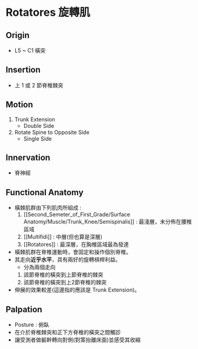 # Rotatores 旋轉肌
## Origin
* L5 ~ C1 橫突  

## Insertion
* 上 1 或 2 節脊椎棘突  

## Motion
1. Trunk Extension
	* Double Side
2. Rotate Spine to Opposite Side
	* Single Side  

## Innervation
* 脊神經  

## Functional Anatomy
* 橫棘肌群由下列肌肉所組成 : 
	1. [[Second_Semeter_of_First_Grade/Surface Anatomy/Muscle/Trunk_Knee/Semispinalis]]	: 最淺層，未分佈在腰椎區域
	2. [[Multifidi]] : 中層(但也算是深層)
	3. [[Rotatores]] : 最深層，在胸椎區域最為發達
* 橫棘肌群在脊椎運動時，會固定和操作個別脊椎。
* 其走向**近乎水平**，具有兩好的旋轉槓桿利益。
	* 分為兩個走向
	1. 該節脊椎的橫突到上節脊椎的棘突
	2. 該節脊椎的橫突到上2節脊椎的棘突
* 伸展的效果較差(這邊指的應該是 Trunk Extension)。

## Palpation
* Posture : 俯臥
* 在介於脊椎棘突和正下方脊椎的橫突之間觸診
* 讓受測者做軀幹轉向對側(對策抬離床面)並感受其收縮